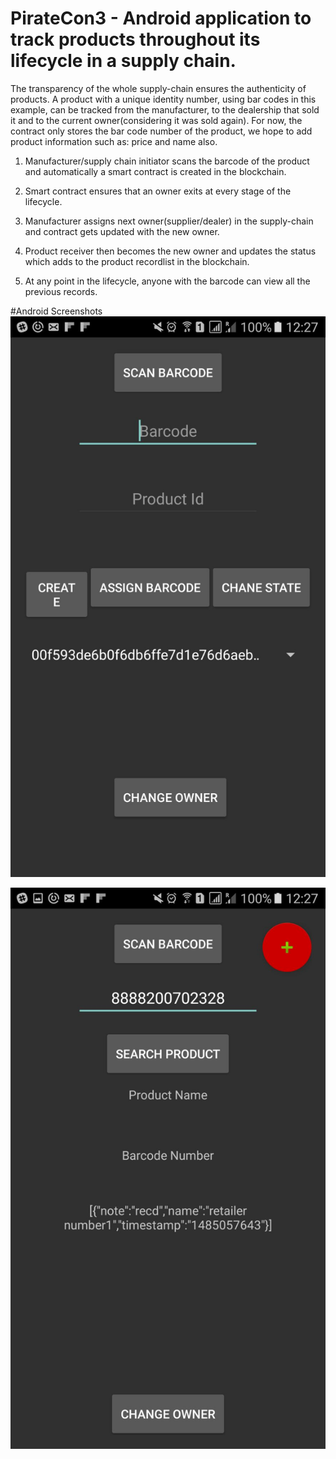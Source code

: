 # PirateCon3 - Android application to track products throughout its lifecycle in a supply chain. 

The transparency of the whole supply-chain ensures the authenticity of products. A product with a unique identity number, using bar codes in this example, can be tracked from the manufacturer, to the dealership that sold it and to the current owner(considering it was sold again). For now, the contract only stores the bar code number of the product, we hope to add product information such as: price and name also. 

1. Manufacturer/supply chain initiator scans the barcode of the product and automatically a smart contract is created in the   blockchain.

2. Smart contract ensures that an owner exits at every stage of the lifecycle. 

3. Manufacturer assigns next owner(supplier/dealer) in the supply-chain and contract gets updated with the new owner.

4. Product receiver then becomes the new owner and updates the status which adds to the product recordlist in the blockchain.

5. At any point in the lifecycle, anyone with the barcode can view all the previous records.

#Android Screenshots
![Image 1](https://github.com/aditya0711/PirateCon3/blob/master/84878ca9-ffa6-45cd-a446-d2b86fd9bd7a.jpg "Logo Title Text 1")

![Image 2](https://github.com/aditya0711/PirateCon3/blob/master/0939e762-e1cf-404b-8cc0-0bab0e0e8429.jpg "Logo Title Text 1")
